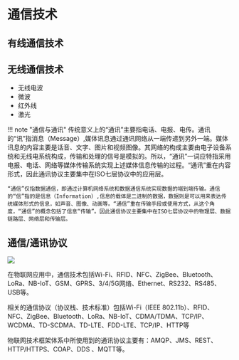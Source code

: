 # 通信技术


## 有线通信技术



## 无线通信技术

- 无线电波
- 微波
- 红外线
- 激光


!!! note "通信与通讯"
    传统意义上的“通讯”主要指电话、电报、电传。通讯的“讯”指消息（Message）,媒体讯息通过通讯网络从一端传递到另外一端。媒体讯息的内容主要是话音、文字、图片和视频图像。其网络的构成主要由电子设备系统和无线电系统构成，传输和处理的信号是模拟的。所以，“通讯”一词应特指采用电报、电话、网络等媒体传输系统实现上述媒体信息传输的过程。“通讯”重在内容形式，因此通讯协议主要集中在ISO七层协议中的应用层。

    “通信”仅指数据通信，即通过计算机网络系统和数据通信系统实现数据的端到端传输。通信的“信”指的是信息（Information）,信息的载体是二进制的数据，数据则是可以用来表达传统媒体形式的信息，如声音、图像、动画等。“通信”重在传输手段或使用方式，从这个角度，“通信”的概念包括了信息“传输”。因此通信协议主要集中在ISO七层协议中的物理层、数据链路层、网络层和传输层。

## 通信/通讯协议


![](https://i-blog.csdnimg.cn/blog_migrate/25ac30e59c74de77fefd23134d56d277.png)


在物联网应用中，通信技术包括Wi-Fi、RFID、NFC、ZigBee、Bluetooth、LoRa、NB-IoT、GSM、GPRS、3/4/5G网络、Ethernet、RS232、RS485、USB等。

相关的通信协议（协议栈、技术标准）包括Wi-Fi（IEEE 802.11b）、RFID、NFC、ZigBee、Bluetooth、LoRa、NB-IoT、CDMA/TDMA、TCP/IP、WCDMA、TD-SCDMA、TD-LTE、FDD-LTE、TCP/IP、HTTP等

物联网技术框架体系中所使用到的通讯协议主要有：AMQP、JMS、REST、HTTP/HTTPS、COAP、DDS 、MQTT等。


